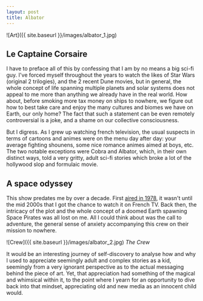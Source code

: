 ```yaml
---
layout: post
title: Albator
---
```


![Art]({{ site.baseurl }}/images/albator_1.jpg)

## Le Captaine Corsaire

I have to preface all of this by confessing that I am by no means a big sci-fi guy. I've forced myself throughout the years to watch the likes of Star Wars (original 2 trilogies), and the 2 recent Dune movies, but in general, the whole concept of life spanning multiple planets and solar systems does not appeal to me more than anything we already have in the real world. How about, before smoking more tax money on ships to nowhere, we figure out how to best take care and enjoy the many cultures and biomes we have on Earth, our only home? The fact that such a statement can be even remotely controversial is a joke, and a shame on our collective consciousness.

But I digress. As I grew up watching french television, the usual suspects in terms of cartoons and animes were on the menu day after day: your average fighting shounens, some nice romance animes aimed at boys, etc. The two notable exceptions were Cobra and Albator, which, in their own distinct ways, told a very gritty, adult sci-fi stories which broke a lot of the hollywood slop and formulaic movie.

## A space odyssey

This show predates me by over a decade. First [aired in 1978](https://fr.wikipedia.org/wiki/Albator,_le_corsaire_de_l%27espace#:~:text=et%20diffus%C3%A9e%20entre%20le%2014%20mars%201978%20et%20le%2013%20f%C3%A9vrier%201979%20sur%20la%20cha%C3%AEne%20TV%20Asahi.), it wasn't until the mid 2000s that I got the chance to watch it on French TV. Back then, the intricacy of the plot and the whole concept of a doomed Earth spawning Space Pirates was all lost on me. All I could think about was the call to adventure, the general sense of anxiety accompanying this crew on their mission to nowhere.

![Crew]({{ site.baseurl }}/images/albator_2.jpg)
*The Crew*

It would be an interesting journey of self-discovery to analyse how and why I used to appreciate seemingly adult and complex stories as a kid, seemingly from a very ignorant perspective as to the actual messaging behind the piece of art. Yet, that appreciation had something of the magical and whimsical within it, to the point where I yearn for an opportunity to dive back into that mindset, appreciating old and new media as an innocent child would.
